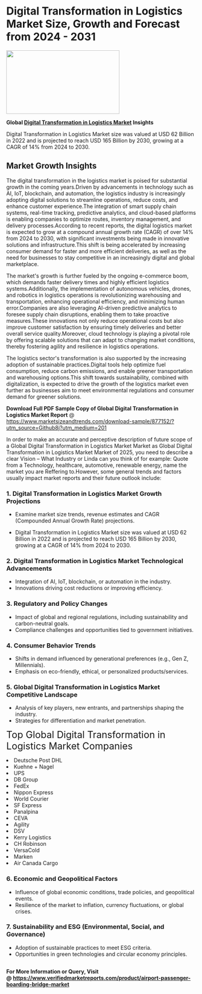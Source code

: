 <H1>Digital Transformation in Logistics Market Size, Growth and Forecast from 2024 - 2031</H1><img class="aligncenter size-medium wp-image-584254" src="https://thirdeyenews.in/wp-content/uploads/2024/09/Global-Market-Research-300x168.jpeg" alt="" width="300" height="168" /><p><strong>Global&nbsp;<a href="https://www.marketsizeandtrends.com/download-sample/877152/?utm_source=Github8j?utm_medium=201">Digital Transformation in Logistics Market</a> Insights</strong></p><p>Digital Transformation in Logistics Market size was valued at USD 62 Billion in 2022 and is projected to reach USD 165 Billion by 2030, growing at a CAGR of 14% from 2024 to 2030.</p><p><h2>Market Growth Insights</h2> <p>The digital transformation in the logistics market is poised for substantial growth in the coming years.Driven by advancements in technology such as AI, IoT, blockchain, and automation, the logistics industry is increasingly adopting digital solutions to streamline operations, reduce costs, and enhance customer experience.The integration of smart supply chain systems, real-time tracking, predictive analytics, and cloud-based platforms is enabling companies to optimize routes, inventory management, and delivery processes.According to recent reports, the digital logistics market is expected to grow at a compound annual growth rate (CAGR) of over 14% from 2024 to 2030, with significant investments being made in innovative solutions and infrastructure.This shift is being accelerated by increasing consumer demand for faster and more efficient deliveries, as well as the need for businesses to stay competitive in an increasingly digital and global marketplace.</p> <p>The market's growth is further fueled by the ongoing e-commerce boom, which demands faster delivery times and highly efficient logistics systems.Additionally, the implementation of autonomous vehicles, drones, and robotics in logistics operations is revolutionizing warehousing and transportation, enhancing operational efficiency, and minimizing human error.Companies are also leveraging AI-driven predictive analytics to foresee supply chain disruptions, enabling them to take proactive measures.These innovations not only reduce operational costs but also improve customer satisfaction by ensuring timely deliveries and better overall service quality.Moreover, cloud technology is playing a pivotal role by offering scalable solutions that can adapt to changing market conditions, thereby fostering agility and resilience in logistics operations.</p> <p>The logistics sector's transformation is also supported by the increasing adoption of sustainable practices.Digital tools help optimize fuel consumption, reduce carbon emissions, and enable greener transportation and warehousing options.This shift towards sustainability, combined with digitalization, is expected to drive the growth of the logistics market even further as businesses aim to meet environmental regulations and consumer demand for greener solutions.</p> <p><span class=""><strong>Download Full PDF Sample Copy of Global Digital Transformation in Logistics Market Report</strong> @ <a href="https://www.marketsizeandtrends.com/download-sample/877152/?utm_source=Github8j?utm_medium=201" target="_blank">https://www.marketsizeandtrends.com/download-sample/877152/?utm_source=Github8j?utm_medium=201</a></span></p><p>In order to make an accurate and perceptive description of future scope of a Global&nbsp;Digital Transformation in Logistics Market Market as Global&nbsp;Digital Transformation in Logistics Market Market of 2025, you need to describe a clear Vision &ndash; What Industry or Linda can you think of for example: Quote from a Technology, healthcare, automotive, renewable energy, name the market you are Reffering to.However, some general trends and factors usually impact market reports and their future outlook include:</p><h3>1.&nbsp;<strong>Digital Transformation in Logistics Market Growth Projections</strong></h3><ul><li>Examine market size trends, revenue estimates and CAGR (Compounded Annual Growth Rate) projections.</li><li><p>Digital Transformation in Logistics Market size was valued at USD 62 Billion in 2022 and is projected to reach USD 165 Billion by 2030, growing at a CAGR of 14% from 2024 to 2030.</p></li></ul><h3>2.&nbsp;<strong>Digital Transformation in Logistics Market Technological Advancements</strong></h3><ul><li>Integration of AI, IoT, blockchain, or automation in the industry.</li><li>Innovations driving cost reductions or improving efficiency.</li></ul><h3>3.&nbsp;<strong>Regulatory and Policy Changes</strong></h3><ul><li>Impact of global and regional regulations, including sustainability and carbon-neutral goals.</li><li>Compliance challenges and opportunities tied to government initiatives.</li></ul><h3>4.&nbsp;<strong>Consumer Behavior Trends</strong></h3><ul><li>Shifts in demand influenced by generational preferences (e.g., Gen Z, Millennials).</li><li>Emphasis on eco-friendly, ethical, or personalized products/services.</li></ul><h3>5.&nbsp;<strong>Global Digital Transformation in Logistics Market Competitive Landscape</strong></h3><ul><li>Analysis of key players, new entrants, and partnerships shaping the industry.</li><li>Strategies for differentiation and market penetration.</li></ul><p data-pm-slice="1 1 []"><span style="color: inherit; font-family: inherit; font-size: 25px;">Top Global Digital Transformation in Logistics Market Companies</span></p><div class="" data-test-id=""><p><li>Deutsche Post DHL</li><li> Kuehne + Nagel</li><li> UPS</li><li> DB Group</li><li> FedEx</li><li> Nippon Express</li><li> World Courier</li><li> SF Express</li><li> Panalpina</li><li> CEVA</li><li> Agility</li><li> DSV</li><li> Kerry Logistics</li><li> CH Robinson</li><li> VersaCold</li><li> Marken</li><li> Air Canada Cargo</li></p></div><h3>6.&nbsp;<strong>Economic and Geopolitical Factors</strong></h3><ul><li>Influence of global economic conditions, trade policies, and geopolitical events.</li><li>Resilience of the market to inflation, currency fluctuations, or global crises.</li></ul><h3>7.&nbsp;<strong>Sustainability and ESG (Environmental, Social, and Governance)</strong></h3><ul><li>Adoption of sustainable practices to meet ESG criteria.</li><li>Opportunities in green technologies and circular economy principles.</li></ul><h2><strong style="font-size: 14px;">For More Information or Query, Visit @&nbsp;</strong><a style="background-color: #ffffff; font-size: 14px;" href="https://www.marketsizeandtrends.com/report/digital-transformation-in-logistics-market/" target="_blank">https://www.verifiedmarketreports.com/product/airport-passenger-boarding-bridge-market</a></h2>